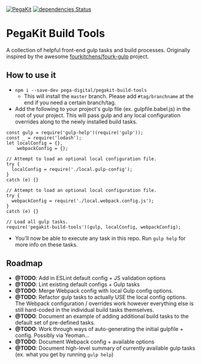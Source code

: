 [![PegaKit](https://img.shields.io/badge/PK-PegaKit-0092f8.svg)](http://pegakit.io/)
[![dependencies Status](https://david-dm.org/pega-digital/pegakit-build-tools/status.svg)](https://david-dm.org/pega-digital/pegakit-build-tools)

# PegaKit Build Tools
A collection of helpful front-end gulp tasks and build processes. Originally inspired by the awesome [fourkitchens/fourk-gulp](https://github.com/fourkitchens/emulsify-gulp) project.

## How to use it
* `npm i --save-dev pega-digital/pegakit-build-tools`
  * This will install the `master` branch. Please add `#tag/branchname` at the end if you need a certain branch/tag.
* Add the following to your project's gulp file (ex. gulpfile.babel.js) in the root of your project. This will pass gulp and any local configuration overrides along to the newly installed build tasks.

```
const gulp = require('gulp-help')(require('gulp'));
const _ = require('lodash');
let localConfig = {},
    webpackConfig = {};

// Attempt to load an optional local configuration file.
try {
  localConfig = require('./local.gulp-config');
}
catch (e) {}

// Attempt to load an optional local configuration file.
try {
  webpackConfig = require('./local.webpack.config.js');
}
catch (e) {}

// Load all gulp tasks.
require('pegakit-build-tools')(gulp, localConfig, webpackConfig);
```

* You'll now be able to execute any task in this repo. Run `gulp help` for more info on these tasks.


## Roadmap
* **@TODO**: Add in ESLint default config + JS validation options
* **@TODO**: Lint existing default configs + Gulp tasks
* **@TODO**: Merge Webpack config with local Gulp config options.
* **@TODO**: Refactor gulp tasks to actually USE the local config options. The Webpack configuration / overrides work however everything else is still hard-coded in the individual build tasks themselves.
* **@TODO**: Document an example of adding additional build tasks to the default set of pre-defined tasks.
* **@TODO**: Work through ways of auto-generating the initial gulpfile + config. Possibly via Yeoman...
* **@TODO**: Document Webpack config + available options
* **@TODO**: Document high-level summary of currently available gulp tasks (ex. what you get by running `gulp help`)

<!-- In Progress -->
<!--* The gulp-config.js file is still used and most likely would be committed to the project repo. The local.gulp-config could be used to override config for your machine and should be gitignored.-->